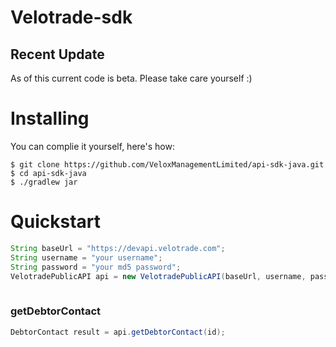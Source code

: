 # Velotrade-sdk

## Recent Update
 As of this current code is beta. Please take care yourself :)

# Installing

You can complie it yourself, here's how:

    $ git clone https://github.com/VeloxManagementLimited/api-sdk-java.git
    $ cd api-sdk-java
    $ ./gradlew jar
    
# Quickstart

```java
String baseUrl = "https://devapi.velotrade.com";
String username = "your username";
String password = "your md5 password";
VelotradePublicAPI api = new VelotradePublicAPI(baseUrl, username, password);    
    
```

### getDebtorContact

```java
DebtorContact result = api.getDebtorContact(id);
```
